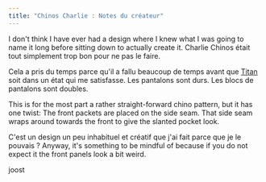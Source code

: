```yaml
---
title: "Chinos Charlie : Notes du créateur"
---
```


I don't think I have ever had a design where I knew what I was going to name it long before sitting down to actually create it. Charlie Chinos était tout simplement trop bon pour ne pas le faire.

Cela a pris du temps parce qu'il a fallu beaucoup de temps avant que [Titan](/designs/titan) soit dans un état qui me satisfasse. Les pantalons sont durs. Les blocs de pantalons sont doubles.

This is for the most part a rather straight-forward chino pattern, but it has one twist: The front packets are placed on the side seam. That side seam wraps around towards the front to give the slanted pocket look.

C'est un design un peu inhabituel et créatif que j'ai fait parce que je le pouvais ? Anyway, it's something to be mindful of because if you do not expect it the front panels look a bit weird.

joost


